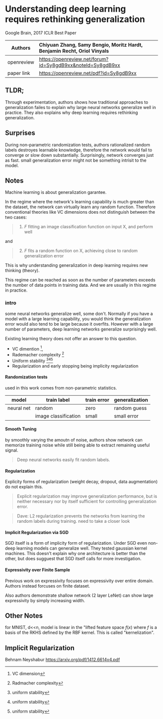 # Understanding deep learning requires rethinking generalization
Google Brain, 2017 ICLR Best Paper 

| Authors       | Chiyuan Zhang, Samy Bengio, Moritz Hardt, Benjamin Recht, Oriol Vinyals    | 
| ------------  |:------------ | 
| openreview | https://openreview.net/forum?id=Sy8gdB9xx&noteId=Sy8gdB9xx |
| paper link | https://openreview.net/pdf?id=Sy8gdB9xx |

## TLDR;

Through experimentation, authors shows how traditional approaches to generalization
failes to explain why large neural networks generalize well in practice. They also
explains why deep learning requires rethinking generalization.

## Surprises

During non-parametric randomization tests, authors rationalized random labels
destroyes learnable knowledge, therefore the network would fail to converge
or slow down substantially. Surprisingly, network converges just as fast. 
small generalization error might not be something intrisit to the model.

## Notes

Machine learning is about generalization garantee. 

In the regime where the network's learning capability is much greater than the 
dataset, the network can virtually learn any random function. Therefore 
conventional theories like VC dimensions does not distinguish between the two 
cases:
> 1. $F$ fitting an image classification function on input X, and perform well
    
and 
> 2. $F$ fits a random function on X, achieving close to random generalization error

This is why understanding generalization in deep learning requires new thinking (theory).

This regime can be reached as soon as the number of parameters exceeds the 
number of data points in training data. And we are usually in this regime in 
practice.

### intro

some neural networks generalize well, some don't. Normally if you have a model
with a large learning capability, you would think the generalization error would
also tend to be large because it overfits. However with a large number of 
parameters, deep learning networks generalize surprisingly well.

Existing learning theory does not offer an answer to this question. 
- VC dimention [^vapnik_1998], 
- Rademacher complexity [^Bartlett_Mendelson_2003]
- Uniform stability [^Mukherjee_2002][^Bousquet_Elisseeff_2002][^Poggio_2004]
- Regularization and early stopping being implicity regularization

[^vapnik_1998]: VC dimension

[^Bartlett_Mendelson_2003]: Radmacher complexity

[^Mukherjee_2002]: uniform stability

[^Bousquet_Elisseeff_2002]: uniform stability

[^Poggio_2004]: uniform stability


#### Randomization tests

used in this work comes from non-parametric statistics.

| model | train label | train error | generalization |
|  ---  | ----        | --------    | ------         |
| neural net | random | zero        | random guess   |
|       | image classification | small | small error |

#### Smooth Tuning
by smoothly varying the amoutn of noise, authors show network
can memorize training noise while still being able to extract remaining useful
signal. 

> Deep neural networks easily fit random labels.

#### Regularization
Explicity forms of regularization (weight decay, dropout, data augmentation) do
not explain this. 

> Explicit regularization may improve generalization performance, but is neither necessary nor by itself sufficient for controlling generalization error.

> Dave: L2 regularization prevents the networks from learning the random labels during
training. need to take a closer look

#### Implicit Regularization via SGD

SGD itself is a form of implicity form of regularization. Under SGD even 
non-deep learning models can generalize well. They tested gaussian kernel
machines. This doesn't explain why one architecture is better than the other,
but does sugguest that SGD itself calls for more investigation.

#### Expressivity over Finite Sample

Previous work on expressivity focuses on expressivity over entire domain. 
Authors instead forcuses on finite dataset. 

Also authors demonstrate shallow network (2 layer LeNet) can show large 
expressivity by simply increasing width.

## Other Notes
for MNIST, d<<n, model is linear in the "lifted feature space $f(x)$ where $f$ is a basis of the RKHS defined by the RBF kernel. This is called "kernelization".

## Implicit Regularization
Behnam Neyshabur
https://arxiv.org/pdf/1412.6614v4.pdf


